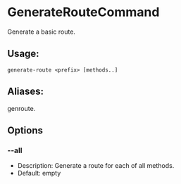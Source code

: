 # GenerateRouteCommand
Generate a basic route.
## Usage:
```
generate-route <prefix> [methods..]
```
## Aliases:
genroute.
## Options
### --all
- Description: Generate a route for each of all methods.
- Default: empty
